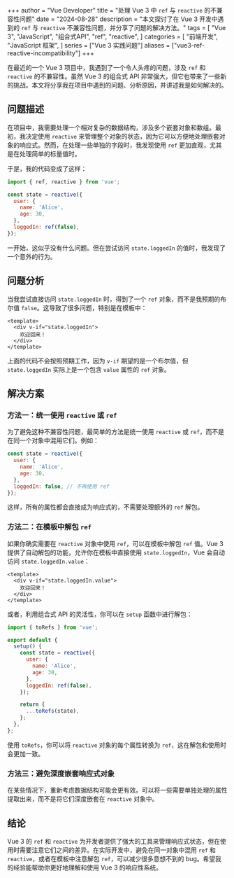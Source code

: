 
+++
author = "Vue Developer"
title = "处理 Vue 3 中 `ref` 与 `reactive` 的不兼容性问题"
date = "2024-08-28"
description = "本文探讨了在 Vue 3 开发中遇到的 `ref` 与 `reactive` 不兼容性问题，并分享了问题的解决方法。"
tags = [
    "Vue 3",
    "JavaScript",
    "组合式API",
    "ref",
    "reactive",
]
categories = [
    "前端开发",
    "JavaScript 框架",
]
series = ["Vue 3 实践问题"]
aliases = ["vue3-ref-reactive-incompatibility"]
+++

在最近的一个 Vue 3 项目中，我遇到了一个令人头疼的问题，涉及 `ref` 和 `reactive` 的不兼容性。虽然 Vue 3 的组合式 API 非常强大，但它也带来了一些新的挑战。本文将分享我在项目中遇到的问题、分析原因，并讲述我是如何解决的。

## 问题描述

在项目中，我需要处理一个相对复杂的数据结构，涉及多个嵌套对象和数组。最初，我决定使用 `reactive` 来管理整个对象的状态，因为它可以方便地处理嵌套对象的响应式。然而，在处理一些单独的字段时，我发现使用 `ref` 更加直观，尤其是在处理简单的标量值时。

于是，我的代码变成了这样：

```javascript
import { ref, reactive } from 'vue';

const state = reactive({
  user: {
    name: 'Alice',
    age: 30,
  },
  loggedIn: ref(false),
});
```

一开始，这似乎没有什么问题。但在尝试访问 `state.loggedIn` 的值时，我发现了一个意外的行为。

## 问题分析

当我尝试直接访问 `state.loggedIn` 时，得到了一个 `ref` 对象，而不是我预期的布尔值 `false`。这导致了很多问题，特别是在模板中：

```vue
<template>
  <div v-if="state.loggedIn">
    欢迎回来！
  </div>
</template>
```

上面的代码不会按照预期工作，因为 `v-if` 期望的是一个布尔值，但 `state.loggedIn` 实际上是一个包含 `value` 属性的 `ref` 对象。

## 解决方案

### 方法一：统一使用 `reactive` 或 `ref`

为了避免这种不兼容性问题，最简单的方法是统一使用 `reactive` 或 `ref`，而不是在同一个对象中混用它们。例如：

```javascript
const state = reactive({
  user: {
    name: 'Alice',
    age: 30,
  },
  loggedIn: false, // 不再使用 ref
});
```

这样，所有的属性都会直接成为响应式的，不需要处理额外的 `ref` 解包。

### 方法二：在模板中解包 `ref`

如果你确实需要在 `reactive` 对象中使用 `ref`，可以在模板中解包 `ref` 值。Vue 3 提供了自动解包的功能，允许你在模板中直接使用 `state.loggedIn`，Vue 会自动访问 `state.loggedIn.value`：

```vue
<template>
  <div v-if="state.loggedIn.value">
    欢迎回来！
  </div>
</template>
```

或者，利用组合式 API 的灵活性，你可以在 `setup` 函数中进行解包：

```javascript
import { toRefs } from 'vue';

export default {
  setup() {
    const state = reactive({
      user: {
        name: 'Alice',
        age: 30,
      },
      loggedIn: ref(false),
    });

    return {
      ...toRefs(state),
    };
  },
};
```

使用 `toRefs`，你可以将 `reactive` 对象的每个属性转换为 `ref`，这在解包和使用时会更加一致。

### 方法三：避免深度嵌套响应式对象

在某些情况下，重新考虑数据结构可能会更有效。可以将一些需要单独处理的属性提取出来，而不是将它们深度嵌套在 `reactive` 对象中。

## 结论

Vue 3 的 `ref` 和 `reactive` 为开发者提供了强大的工具来管理响应式状态，但在使用时需要注意它们之间的差异。在实际开发中，避免在同一对象中混用 `ref` 和 `reactive`，或者在模板中注意解包 `ref`，可以减少很多意想不到的 bug。希望我的经验能帮助你更好地理解和使用 Vue 3 的响应性系统。
